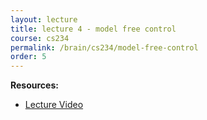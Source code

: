 ```yaml
---
layout: lecture
title: lecture 4 - model free control
course: cs234
permalink: /brain/cs234/model-free-control
order: 5
---
```


**Resources:**
- [Lecture Video](https://youtu.be/j080VBVGkfQ?feature=shared)
